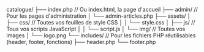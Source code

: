 catalogue/
├── index.php           // Ou index.html, la page d'accueil
├── admin/              // Pour les pages d'administration
│   └── admin-articles.php
├── assets/
│   ├── css/            // Toutes vos feuilles de style CSS
│   │   └── style.css
│   ├── js/             // Tous vos scripts JavaScript
│   │   └── script.js
│   └── img/            // Toutes vos images
│       └── logo.png
└── includes/           // Pour les fichiers PHP réutilisables (header, footer, fonctions)
    ├── header.php
    └── footer.php
